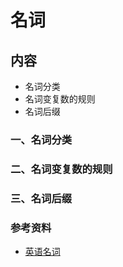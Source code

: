 # 名词

## 内容

- 名词分类
- 名词变复数的规则
- 名词后缀

### 一、名词分类

### 二、名词变复数的规则

### 三、名词后缀

### 参考资料

- [英语名词](https://www.hjenglish.com/cixing/mingciyingyu/)
